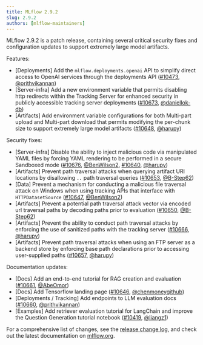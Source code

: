 ```yaml
---
title: MLflow 2.9.2
slug: 2.9.2
authors: [mlflow-maintainers]
---
```


MLflow 2.9.2 is a patch release, containing several critical security fixes and configuration updates to support extremely large model artifacts.

Features:

- [Deployments] Add the `mlflow.deployments.openai` API to simplify direct access to OpenAI services through the deployments API ([#10473](https://github.com/mlflow/mlflow/pull/10473), [@prithvikannan](https://github.com/prithvikannan))
- [Server-infra] Add a new environment variable that permits disabling http redirects within the Tracking Server for enhanced security in publicly accessible tracking server deployments ([#10673](https://github.com/mlflow/mlflow/pull/10673), [@daniellok-db](https://github.com/daniellok-db))
- [Artifacts] Add environment variable configurations for both Multi-part upload and Multi-part download that permits modifying the per-chunk size to support extremely large model artifacts ([#10648](https://github.com/mlflow/mlflow/pull/10648), [@harupy](https://github.com/harupy))

Security fixes:

- [Server-infra] Disable the ability to inject malicious code via manipulated YAML files by forcing YAML rendering to be performed in a secure Sandboxed mode ([#10676](https://github.com/mlflow/mlflow/pull/10676), [@BenWilson2](https://github.com/BenWilson2), [#10640](https://github.com/mlflow/mlflow/pull/10640), [@harupy](https://github.com/harupy))
- [Artifacts] Prevent path traversal attacks when querying artifact URI locations by disallowing `..` path traversal queries ([#10653](https://github.com/mlflow/mlflow/pull/10653), [@B-Step62](https://github.com/B-Step62))
- [Data] Prevent a mechanism for conducting a malicious file traversal attack on Windows when using tracking APIs that interface with `HTTPDatasetSource` ([#10647](https://github.com/mlflow/mlflow/pull/10647), [@BenWilson2](https://github.com/BenWilson2))
- [Artifacts] Prevent a potential path traversal attack vector via encoded url traversal paths by decoding paths prior to evaluation ([#10650](https://github.com/mlflow/mlflow/pull/10650), [@B-Step62](https://github.com/B-Step62))
- [Artifacts] Prevent the ability to conduct path traversal attacks by enforcing the use of sanitized paths with the tracking server ([#10666](https://github.com/mlflow/mlflow/pull/10666), [@harupy](https://github.com/harupy))
- [Artifacts] Prevent path traversal attacks when using an FTP server as a backend store by enforcing base path declarations prior to accessing user-supplied paths ([#10657](https://github.com/mlflow/mlflow/pull/10657), [@harupy](https://github.com/harupy))

Documentation updates:

- [Docs] Add an end-to-end tutorial for RAG creation and evaluation ([#10661](https://github.com/mlflow/mlflow/pull/10661), [@AbeOmor](https://github.com/AbeOmor))
- [Docs] Add Tensorflow landing page ([#10646](https://github.com/mlflow/mlflow/pull/10646), [@chenmoneygithub](https://github.com/chenmoneygithub))
- [Deployments / Tracking] Add endpoints to LLM evaluation docs ([#10660](https://github.com/mlflow/mlflow/pull/10660), [@prithvikannan](https://github.com/prithvikannan))
- [Examples] Add retriever evaluation tutorial for LangChain and improve the Question Generation tutorial notebook ([#10419](https://github.com/mlflow/mlflow/pull/10419), [@liangz1](https://github.com/liangz1))

For a comprehensive list of changes, see the [release change log](https://github.com/mlflow/mlflow/releases/tag/v2.9.2), and check out the latest documentation on [mlflow.org](http://mlflow.org/).

